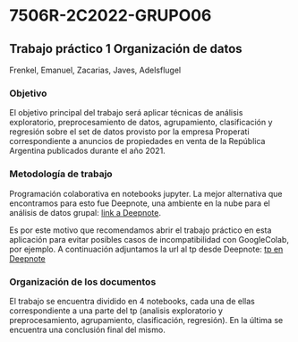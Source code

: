 # 7506R-2C2022-GRUPO06
## Trabajo práctico 1 Organización de datos 
Frenkel, Emanuel, Zacarias, Javes, Adelsflugel
### Objetivo
El objetivo principal del trabajo será aplicar técnicas de análisis exploratorio, preprocesamiento
de datos, agrupamiento, clasificación y regresión sobre el set de datos provisto por la empresa Properati correspondiente a
anuncios de propiedades en venta de la República Argentina publicados durante el año 2021.
### Metodología de trabajo
Programación colaborativa en notebooks jupyter. La mejor alternativa que encontramos para esto fue Deepnote, una ambiente en la nube para el análisis de datos grupal:
[link a Deepnote](https://deepnote.com/home).

Es por este motivo que recomendamos abrir el trabajo práctico en esta aplicación para evitar posibles casos de incompatibilidad con GoogleColab, por ejemplo. A continuación adjuntamos la url al tp desde Deepnote: [tp en Deepnote](https://deepnote.com/workspace/orga-de-datos-a1ca-7f916866-654b-4dff-a420-edb2828ad6cc/project/orga-fcb02109-3268-4805-81b4-1fba96795907/%2F7506R-2C2022-GRUPO06%2F7506R_TP1_GRUPO06_ENTREGA_N1.ipynb)

### Organización de los documentos
El trabajo se encuentra dividido en 4 notebooks, cada una de ellas correspondiente a una parte del tp (analisis exploratorio y preprocesamiento, agrupamiento, clasificación, regresión). En la última se encuentra una conclusión final del mismo.
